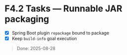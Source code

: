 # F4.2 Tasks — Runnable JAR packaging

- [x] Spring Boot plugin `repackage` bound to package
- [x] Keep `build-info` goal execution

> Done: 2025-08-28